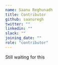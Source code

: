 ```yaml
---
name: Saanu Reghunadh
title: Contributor
github: saanuregh
twitter: ""
linkedin: ""
slack: ""
joining_date: ""
role: "contributor"
---
```


Still waiting for this
